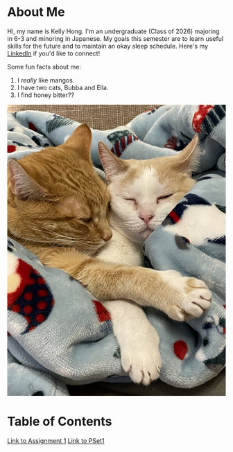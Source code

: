 # About Me
Hi, my name is Kelly Hong. I'm an undergraduate (Class of 2026) majoring in 6-3 and minoring in Japanese. My goals this semester are to learn useful skills for the future and to maintain an okay sleep schedule. Here's my [LinkedIn](https://www.linkedin.com/in/kellyhong612) if you'd like to connect!

Some fun facts about me:
1. I *really* like mangos.
2. I have two cats, Bubba and Ella.
3. I find honey bitter??

![Bubba (orange tabby) and Ella (white / beige)](assets/bubba_and_ella.JPG)

# Table of Contents
[Link to Assignment 1](assignments/assignment1.md)
[Link to PSet1](assignments/pset1.md)

